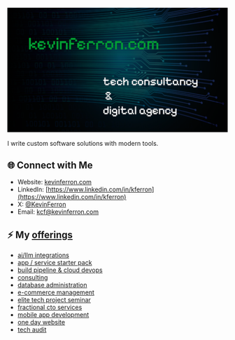 ![Banner Image](https://github.com/K-F-Tech-Consultancy-Digital-Agency/.github/blob/main/kftech_banner_%202048x1152.png)

I write custom software solutions with modern tools.

## 🌐 Connect with Me

- Website: [kevinferron.com](https://kevinferron.com)
- LinkedIn: [https://www.linkedin.com/in/kferron](https://www.linkedin.com/in/kferron)
- X: [@KevinFerron](https://x.com/KevinFerron)
- Email: [kcf@kevinferron.com](mailto:kcf@kevinferron.com)

## ⚡ My [offerings](https://kevinferron.com/landings/product)

- [ai/llm integrations](https://kevinferron.com/landings/product/ai)
- [app / service starter pack](https://kevinferron.com/landings/product/starterpack)
- [build pipeline & cloud devops](https://kevinferron.com/landings/product/builddevops)
- [consulting](https://kevinferron.com/landings/product/consulting)
- [database administration](https://kevinferron.com/landings/product/database)
- [e-commerce management](https://kevinferron.com/landings/product/ecommerce)
- [elite tech project seminar](https://kevinferron.com/landings/product/seminar)
- [fractional cto services](https://kevinferron.com/landings/product/fractionalcto)
- [mobile app development](https://kevinferron.com/landings/product/mobileapp)
- [one day website](https://kevinferron.com/landings/product/websiteday)
- [tech audit](https://kevinferron.com/landings/product/audit)




